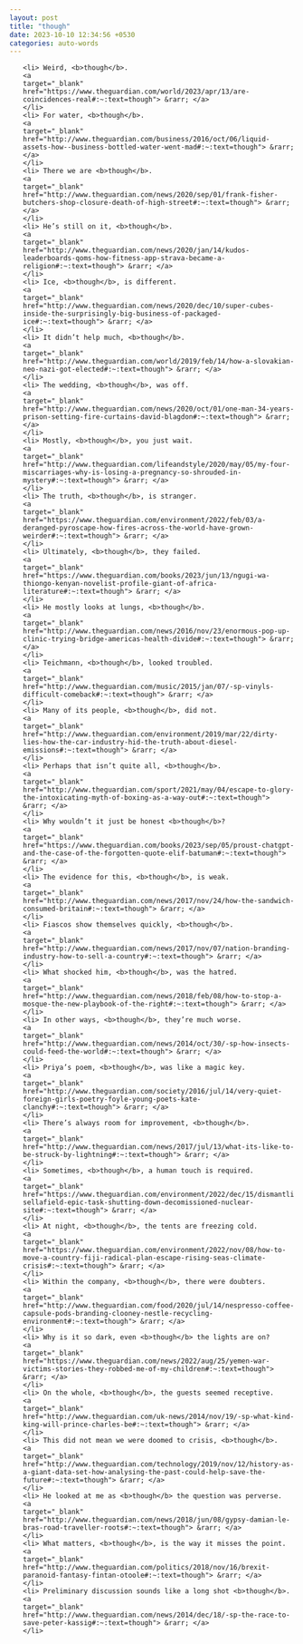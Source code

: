 ```yaml
---
layout: post
title: "though"
date: 2023-10-10 12:34:56 +0530
categories: auto-words
---
```

<ol>

    <li> Weird, <b>though</b>.
    <a 
    target="_blank" 
    href="https://www.theguardian.com/world/2023/apr/13/are-coincidences-real#:~:text=though"> &rarr; </a>
    </li>
    <li> For water, <b>though</b>.
    <a 
    target="_blank" 
    href="http://www.theguardian.com/business/2016/oct/06/liquid-assets-how--business-bottled-water-went-mad#:~:text=though"> &rarr; </a>
    </li>
    <li> There we are <b>though</b>.
    <a 
    target="_blank" 
    href="http://www.theguardian.com/news/2020/sep/01/frank-fisher-butchers-shop-closure-death-of-high-street#:~:text=though"> &rarr; </a>
    </li>
    <li> He’s still on it, <b>though</b>.
    <a 
    target="_blank" 
    href="http://www.theguardian.com/news/2020/jan/14/kudos-leaderboards-qoms-how-fitness-app-strava-became-a-religion#:~:text=though"> &rarr; </a>
    </li>
    <li> Ice, <b>though</b>, is different.
    <a 
    target="_blank" 
    href="http://www.theguardian.com/news/2020/dec/10/super-cubes-inside-the-surprisingly-big-business-of-packaged-ice#:~:text=though"> &rarr; </a>
    </li>
    <li> It didn’t help much, <b>though</b>.
    <a 
    target="_blank" 
    href="http://www.theguardian.com/world/2019/feb/14/how-a-slovakian-neo-nazi-got-elected#:~:text=though"> &rarr; </a>
    </li>
    <li> The wedding, <b>though</b>, was off.
    <a 
    target="_blank" 
    href="http://www.theguardian.com/news/2020/oct/01/one-man-34-years-prison-setting-fire-curtains-david-blagdon#:~:text=though"> &rarr; </a>
    </li>
    <li> Mostly, <b>though</b>, you just wait.
    <a 
    target="_blank" 
    href="http://www.theguardian.com/lifeandstyle/2020/may/05/my-four-miscarriages-why-is-losing-a-pregnancy-so-shrouded-in-mystery#:~:text=though"> &rarr; </a>
    </li>
    <li> The truth, <b>though</b>, is stranger.
    <a 
    target="_blank" 
    href="https://www.theguardian.com/environment/2022/feb/03/a-deranged-pyroscape-how-fires-across-the-world-have-grown-weirder#:~:text=though"> &rarr; </a>
    </li>
    <li> Ultimately, <b>though</b>, they failed.
    <a 
    target="_blank" 
    href="https://www.theguardian.com/books/2023/jun/13/ngugi-wa-thiongo-kenyan-novelist-profile-giant-of-africa-literature#:~:text=though"> &rarr; </a>
    </li>
    <li> He mostly looks at lungs, <b>though</b>.
    <a 
    target="_blank" 
    href="http://www.theguardian.com/news/2016/nov/23/enormous-pop-up-clinic-trying-bridge-americas-health-divide#:~:text=though"> &rarr; </a>
    </li>
    <li> Teichmann, <b>though</b>, looked troubled.
    <a 
    target="_blank" 
    href="http://www.theguardian.com/music/2015/jan/07/-sp-vinyls-difficult-comeback#:~:text=though"> &rarr; </a>
    </li>
    <li> Many of its people, <b>though</b>, did not.
    <a 
    target="_blank" 
    href="http://www.theguardian.com/environment/2019/mar/22/dirty-lies-how-the-car-industry-hid-the-truth-about-diesel-emissions#:~:text=though"> &rarr; </a>
    </li>
    <li> Perhaps that isn’t quite all, <b>though</b>.
    <a 
    target="_blank" 
    href="http://www.theguardian.com/sport/2021/may/04/escape-to-glory-the-intoxicating-myth-of-boxing-as-a-way-out#:~:text=though"> &rarr; </a>
    </li>
    <li> Why wouldn’t it just be honest <b>though</b>?
    <a 
    target="_blank" 
    href="https://www.theguardian.com/books/2023/sep/05/proust-chatgpt-and-the-case-of-the-forgotten-quote-elif-batuman#:~:text=though"> &rarr; </a>
    </li>
    <li> The evidence for this, <b>though</b>, is weak.
    <a 
    target="_blank" 
    href="http://www.theguardian.com/news/2017/nov/24/how-the-sandwich-consumed-britain#:~:text=though"> &rarr; </a>
    </li>
    <li> Fiascos show themselves quickly, <b>though</b>.
    <a 
    target="_blank" 
    href="http://www.theguardian.com/news/2017/nov/07/nation-branding-industry-how-to-sell-a-country#:~:text=though"> &rarr; </a>
    </li>
    <li> What shocked him, <b>though</b>, was the hatred.
    <a 
    target="_blank" 
    href="http://www.theguardian.com/news/2018/feb/08/how-to-stop-a-mosque-the-new-playbook-of-the-right#:~:text=though"> &rarr; </a>
    </li>
    <li> In other ways, <b>though</b>, they’re much worse.
    <a 
    target="_blank" 
    href="http://www.theguardian.com/news/2014/oct/30/-sp-how-insects-could-feed-the-world#:~:text=though"> &rarr; </a>
    </li>
    <li> Priya’s poem, <b>though</b>, was like a magic key.
    <a 
    target="_blank" 
    href="http://www.theguardian.com/society/2016/jul/14/very-quiet-foreign-girls-poetry-foyle-young-poets-kate-clanchy#:~:text=though"> &rarr; </a>
    </li>
    <li> There’s always room for improvement, <b>though</b>.
    <a 
    target="_blank" 
    href="http://www.theguardian.com/news/2017/jul/13/what-its-like-to-be-struck-by-lightning#:~:text=though"> &rarr; </a>
    </li>
    <li> Sometimes, <b>though</b>, a human touch is required.
    <a 
    target="_blank" 
    href="https://www.theguardian.com/environment/2022/dec/15/dismantling-sellafield-epic-task-shutting-down-decomissioned-nuclear-site#:~:text=though"> &rarr; </a>
    </li>
    <li> At night, <b>though</b>, the tents are freezing cold.
    <a 
    target="_blank" 
    href="https://www.theguardian.com/environment/2022/nov/08/how-to-move-a-country-fiji-radical-plan-escape-rising-seas-climate-crisis#:~:text=though"> &rarr; </a>
    </li>
    <li> Within the company, <b>though</b>, there were doubters.
    <a 
    target="_blank" 
    href="http://www.theguardian.com/food/2020/jul/14/nespresso-coffee-capsule-pods-branding-clooney-nestle-recycling-environment#:~:text=though"> &rarr; </a>
    </li>
    <li> Why is it so dark, even <b>though</b> the lights are on?
    <a 
    target="_blank" 
    href="https://www.theguardian.com/news/2022/aug/25/yemen-war-victims-stories-they-robbed-me-of-my-children#:~:text=though"> &rarr; </a>
    </li>
    <li> On the whole, <b>though</b>, the guests seemed receptive.
    <a 
    target="_blank" 
    href="http://www.theguardian.com/uk-news/2014/nov/19/-sp-what-kind-king-will-prince-charles-be#:~:text=though"> &rarr; </a>
    </li>
    <li> This did not mean we were doomed to crisis, <b>though</b>.
    <a 
    target="_blank" 
    href="http://www.theguardian.com/technology/2019/nov/12/history-as-a-giant-data-set-how-analysing-the-past-could-help-save-the-future#:~:text=though"> &rarr; </a>
    </li>
    <li> He looked at me as <b>though</b> the question was perverse.
    <a 
    target="_blank" 
    href="http://www.theguardian.com/news/2018/jun/08/gypsy-damian-le-bras-road-traveller-roots#:~:text=though"> &rarr; </a>
    </li>
    <li> What matters, <b>though</b>, is the way it misses the point.
    <a 
    target="_blank" 
    href="http://www.theguardian.com/politics/2018/nov/16/brexit-paranoid-fantasy-fintan-otoole#:~:text=though"> &rarr; </a>
    </li>
    <li> Preliminary discussion sounds like a long shot <b>though</b>.
    <a 
    target="_blank" 
    href="http://www.theguardian.com/news/2014/dec/18/-sp-the-race-to-save-peter-kassig#:~:text=though"> &rarr; </a>
    </li>